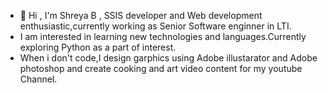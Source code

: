 - 👋 Hi , I'm Shreya B , SSIS developer and Web development enthusiastic,currently working as Senior Software enginner in LTI.
- I am interested in learning new technologies and languages.Currently exploring Python as a part of interest.
- When i don't code,I design garphics using Adobe illustarator and Adobe photoshop and create cooking and art video content for my youtube Channel.


<!---
Shreya27R/Shreya27R is a ✨ special ✨ repository because its `README.md` (this file) appears on your GitHub profile.
You can click the Preview link to take a look at your changes.
--->
